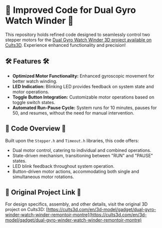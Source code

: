 # 🚀 Improved Code for Dual Gyro Watch Winder 🚀

This repository holds refined code designed to seamlessly control two stepper motors for the [Dual Gyro Watch Winder 3D project available on Cults3D](https://cults3d.com/en/3d-model/gadget/dual-gyro-winder-watch-winder-remontoir-montre). Experience enhanced functionality and precision!

## 🛠 Features 🛠

- **Optimized Motor Functionality:** Enhanced gyroscopic movement for better watch winding.
- **LED Indication:** Blinking LED provides feedback on system state and motor operations.
- **Toggle Button Integration:** Customizable motor operations based on toggle switch states.
- **Automated Run-Pause Cycle:** System runs for 10 minutes, pauses for 50, and resumes, without the need for manual intervention.

## 📜 Code Overview 📜

Built upon the `Stepper.h` and `Timeout.h` libraries, this code offers:
- Dual motor control, catering to individual and combined operations.
- State-driven mechanism, transitioning between "RUN" and "PAUSE" states.
- LED blink feedback throughout system operation.
- Button-driven motor actions, accommodating both single and simultaneous motor rotations.

## 🔗 Original Project Link 🔗

For design specifics, assembly, and other details, visit the original 3D project on Cults3D:
[https://cults3d.com/en/3d-model/gadget/dual-gyro-winder-watch-winder-remontoir-montre](https://cults3d.com/en/3d-model/gadget/dual-gyro-winder-watch-winder-remontoir-montre)
